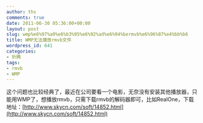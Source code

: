 ```yaml
---
author: ths
comments: true
date: 2011-06-30 05:36:00+00:00
layout: post
slug: wmp%e6%97%a0%e6%b3%95%e6%92%ad%e6%94%bermvb%e6%96%87%e4%bb%b6
title: WMP无法播放rmvb文件
wordpress_id: 641
categories:
- 折腾
tags:
- rmvb
- WMP
---
```


这个问题也比较经典了，最近在公司要看一个电影，无奈没有安装其他播放器，只能用WMP了，想播放rmvb，只需下载rmvb的解码器即可，比如RealOne，下载地址：[http://www.skycn.com/soft/14852.html](http://www.skycn.com/soft/14852.html)



